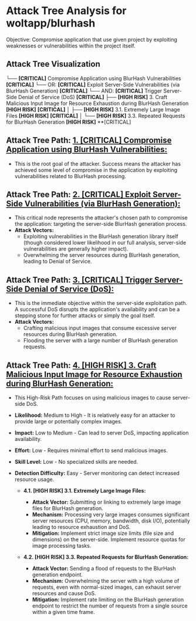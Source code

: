# Attack Tree Analysis for woltapp/blurhash

Objective: Compromise application that use given project by exploiting weaknesses or vulnerabilities within the project itself.

## Attack Tree Visualization

└── **[CRITICAL]** Compromise Application using BlurHash Vulnerabilities **[CRITICAL]**
    └── OR: **[CRITICAL]** Exploit Server-Side Vulnerabilities (via BlurHash Generation) **[CRITICAL]**
        └── AND: **[CRITICAL]** Trigger Server-Side Denial of Service (DoS) **[CRITICAL]**
            ├── **[HIGH RISK]** 3. Craft Malicious Input Image for Resource Exhaustion during BlurHash Generation **[HIGH RISK]** **[CRITICAL]**
            │   ├── **[HIGH RISK]** 3.1. Extremely Large Image Files **[HIGH RISK]** **[CRITICAL]**
            │   └── **[HIGH RISK]** 3.3. Repeated Requests for BlurHash Generation **[HIGH RISK]** **[CRITICAL]

## Attack Tree Path: [1. [CRITICAL] Compromise Application using BlurHash Vulnerabilities:](./attack_tree_paths/1___critical__compromise_application_using_blurhash_vulnerabilities.md)

*   This is the root goal of the attacker.  Success means the attacker has achieved some level of compromise in the application by exploiting vulnerabilities related to BlurHash processing.

## Attack Tree Path: [2. [CRITICAL] Exploit Server-Side Vulnerabilities (via BlurHash Generation):](./attack_tree_paths/2___critical__exploit_server-side_vulnerabilities__via_blurhash_generation_.md)

*   This critical node represents the attacker's chosen path to compromise the application: targeting the server-side BlurHash generation process.
*   **Attack Vectors:**
    *   Exploiting vulnerabilities in the BlurHash generation library itself (though considered lower likelihood in our full analysis, server-side vulnerabilities are generally higher impact).
    *   Overwhelming the server resources during BlurHash generation, leading to Denial of Service.

## Attack Tree Path: [3. [CRITICAL] Trigger Server-Side Denial of Service (DoS):](./attack_tree_paths/3___critical__trigger_server-side_denial_of_service__dos_.md)

*   This is the immediate objective within the server-side exploitation path.  A successful DoS disrupts the application's availability and can be a stepping stone for further attacks or simply the goal itself.
*   **Attack Vectors:**
    *   Crafting malicious input images that consume excessive server resources during BlurHash generation.
    *   Flooding the server with a large number of BlurHash generation requests.

## Attack Tree Path: [4. [HIGH RISK] 3. Craft Malicious Input Image for Resource Exhaustion during BlurHash Generation:](./attack_tree_paths/4___high_risk__3__craft_malicious_input_image_for_resource_exhaustion_during_blurhash_generation.md)

*   This High-Risk Path focuses on using malicious images to cause server-side DoS.
*   **Likelihood:** Medium to High - It is relatively easy for an attacker to provide large or potentially complex images.
*   **Impact:** Low to Medium - Can lead to server DoS, impacting application availability.
*   **Effort:** Low - Requires minimal effort to send malicious images.
*   **Skill Level:** Low - No specialized skills are needed.
*   **Detection Difficulty:** Easy - Server monitoring can detect increased resource usage.

    *   **4.1. [HIGH RISK] 3.1. Extremely Large Image Files:**
        *   **Attack Vector:**  Submitting or linking to extremely large image files for BlurHash generation.
        *   **Mechanism:** Processing very large images consumes significant server resources (CPU, memory, bandwidth, disk I/O), potentially leading to resource exhaustion and DoS.
        *   **Mitigation:** Implement strict image size limits (file size and dimensions) on the server-side. Implement resource quotas for image processing tasks.

    *   **4.2. [HIGH RISK] 3.3. Repeated Requests for BlurHash Generation:**
        *   **Attack Vector:** Sending a flood of requests to the BlurHash generation endpoint.
        *   **Mechanism:**  Overwhelming the server with a high volume of requests, even with normal-sized images, can exhaust server resources and cause DoS.
        *   **Mitigation:** Implement rate limiting on the BlurHash generation endpoint to restrict the number of requests from a single source within a given time frame.

